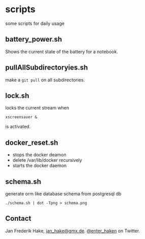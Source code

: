 scripts
=======

some scripts for daily usage

## battery_power.sh

Shows the current state of the battery for a notebook.

## pullAllSubdirectoryies.sh

make a `git pull` on all subdirectories.

## lock.sh

locks the current stream when 

    xscreensaver &

is activated.

## docker_reset.sh

* stops the docker deamon
* delete /var/lib/docker recursively
* starts the docker daemon

## schema.sh

generate orm like database schema from postgresql db

    ./schema.sh | dot -Tpng > schema.png

Contact
-------

Jan Frederik Hake, <jan_hake@gmx.de>. [@enter_haken](https://twitter.com/enter_haken) on Twitter.
